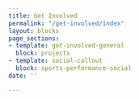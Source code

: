 ```yaml
---
title: Get Involved
permalink: "/get-involved/index"
layout: blocks
page_sections:
- template: get-involved-general
  block: projects
- template: social-callout
  block: sports-performance-social
date: ''

---
```

